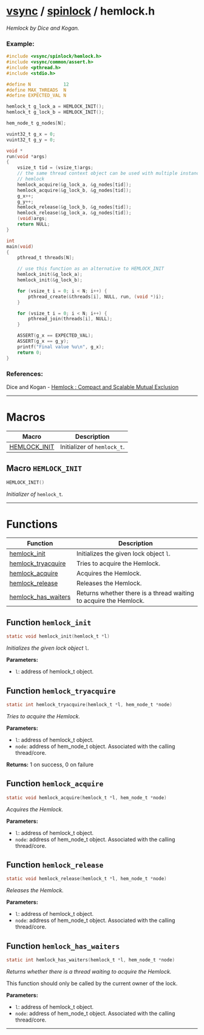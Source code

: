#  [vsync](../README.md) / [spinlock](README.md) / hemlock.h
_Hemlock by Dice and Kogan._ 


### Example:



```c
#include <vsync/spinlock/hemlock.h>
#include <vsync/common/assert.h>
#include <pthread.h>
#include <stdio.h>

#define N            12
#define MAX_THREADS  N
#define EXPECTED_VAL N

hemlock_t g_lock_a = HEMLOCK_INIT();
hemlock_t g_lock_b = HEMLOCK_INIT();

hem_node_t g_nodes[N];

vuint32_t g_x = 0;
vuint32_t g_y = 0;

void *
run(void *args)
{
    vsize_t tid = (vsize_t)args;
    // the same thread context object can be used with multiple instances of
    // hemlock
    hemlock_acquire(&g_lock_a, &g_nodes[tid]);
    hemlock_acquire(&g_lock_b, &g_nodes[tid]);
    g_x++;
    g_y++;
    hemlock_release(&g_lock_b, &g_nodes[tid]);
    hemlock_release(&g_lock_a, &g_nodes[tid]);
    (void)args;
    return NULL;
}

int
main(void)
{
    pthread_t threads[N];

    // use this function as an alternative to HEMLOCK_INIT
    hemlock_init(&g_lock_a);
    hemlock_init(&g_lock_b);

    for (vsize_t i = 0; i < N; i++) {
        pthread_create(&threads[i], NULL, run, (void *)i);
    }

    for (vsize_t i = 0; i < N; i++) {
        pthread_join(threads[i], NULL);
    }

    ASSERT(g_x == EXPECTED_VAL);
    ASSERT(g_x == g_y);
    printf("Final value %u\n", g_x);
    return 0;
}
```




### References:

Dice and Kogan - [Hemlock : Compact and Scalable Mutual Exclusion](https://arxiv.org/abs/2102.03863) 

---
# Macros 

| Macro | Description |
|---|---|
| [HEMLOCK_INIT](hemlock.h.md#macro-hemlock_init) | Initializer of `hemlock_t`.  |

##  Macro `HEMLOCK_INIT`

```c
HEMLOCK_INIT()
```

 
_Initializer of_ `hemlock_t`_._ 



---
# Functions 

| Function | Description |
|---|---|
| [hemlock_init](hemlock.h.md#function-hemlock_init) | Initializes the given lock object `l`.  |
| [hemlock_tryacquire](hemlock.h.md#function-hemlock_tryacquire) | Tries to acquire the Hemlock.  |
| [hemlock_acquire](hemlock.h.md#function-hemlock_acquire) | Acquires the Hemlock.  |
| [hemlock_release](hemlock.h.md#function-hemlock_release) | Releases the Hemlock.  |
| [hemlock_has_waiters](hemlock.h.md#function-hemlock_has_waiters) | Returns whether there is a thread waiting to acquire the Hemlock.  |

##  Function `hemlock_init`

```c
static void hemlock_init(hemlock_t *l)
``` 
_Initializes the given lock object_ `l`_._ 




**Parameters:**

- `l`: address of hemlock_t object. 




##  Function `hemlock_tryacquire`

```c
static int hemlock_tryacquire(hemlock_t *l, hem_node_t *node)
``` 
_Tries to acquire the Hemlock._ 




**Parameters:**

- `l`: address of hemlock_t object. 
- `node`: address of hem_node_t object. Associated with the calling thread/core. 


**Returns:** 1 on success, 0 on failure 



##  Function `hemlock_acquire`

```c
static void hemlock_acquire(hemlock_t *l, hem_node_t *node)
``` 
_Acquires the Hemlock._ 




**Parameters:**

- `l`: address of hemlock_t object. 
- `node`: address of hem_node_t object. Associated with the calling thread/core. 




##  Function `hemlock_release`

```c
static void hemlock_release(hemlock_t *l, hem_node_t *node)
``` 
_Releases the Hemlock._ 




**Parameters:**

- `l`: address of hemlock_t object. 
- `node`: address of hem_node_t object. Associated with the calling thread/core. 




##  Function `hemlock_has_waiters`

```c
static int hemlock_has_waiters(hemlock_t *l, hem_node_t *node)
``` 
_Returns whether there is a thread waiting to acquire the Hemlock._ 


This function should only be called by the current owner of the lock.



**Parameters:**

- `l`: address of hemlock_t object. 
- `node`: address of hem_node_t object. Associated with the calling thread/core. 





---
